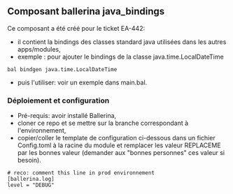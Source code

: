 ## Composant ballerina java_bindings

Ce composant a été créé pour le ticket EA-442: 
* il contient la bindings des classes standard java utilisées dans les autres apps/modules,
* exemple : pour ajouter le bindings de la classe java.time.LocalDateTime
```
bal bindgen java.time.LocalDateTime

```
* puis l'utiliser: voir un exemple dans main.bal.


### Déploiement et configuration

* Pré-requis: avoir installé Ballerina,
* cloner ce repo et se mettre sur la branche correspondant à l'environnement,
* copier/coller le template de configuration ci-dessous dans un fichier Config.toml à la racine du module et remplacer les valeur REPLACEME par les bonnes valeur (demander aux "bonnes personnes" ces valeur si besoin).

```
# reco: comment this line in prod environnement
[ballerina.log]
level = "DEBUG"

```
